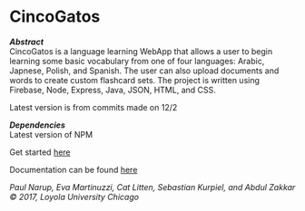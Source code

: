 
# CincoGatos

***Abstract***  
CincoGatos is a language learning WebApp that allows a user to begin learning some basic vocabulary from one of four languages: Arabic, Japnese, Polish, and Spanish.  The user can also upload documents and words to create custom flashcard sets.  The project is written using Firebase, Node, Express, Java, JSON, HTML, and CSS.

Latest version is from commits made on 12/2


***Dependencies***  
Latest version of NPM

Get started [here](https://github.com/SebastianKurp/CincoGatos/wiki/How-to-Use-the-Program-and-Get-Started)

Documentation can be found [here](https://github.com/SebastianKurp/CincoGatos/wiki)

_Paul Narup, Eva Martinuzzi, Cat Litten, Sebastian Kurpiel, and Abdul Zakkar © 2017, Loyola University Chicago_
